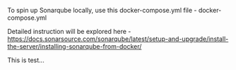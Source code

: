 To spin up Sonarqube locally, use this docker-compose.yml file - docker-compose.yml

Detailed instruction will be explored here - https://docs.sonarsource.com/sonarqube/latest/setup-and-upgrade/install-the-server/installing-sonarqube-from-docker/

This is test...